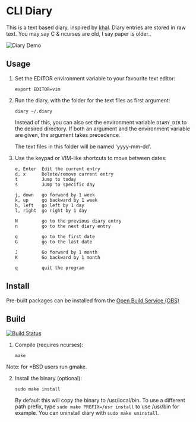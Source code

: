 # CLI Diary

This is a text based diary, inspired by [khal](https://github.com/pimutils/khal). Diary entries are stored in raw text. You may say C & ncurses are old, I say paper is older..

![Diary Demo](https://raw.githubusercontent.com/in0rdr/diary/master/demo.gif)

## Usage
1. Set the EDITOR environment variable to your favourite text editor:
    ```
    export EDITOR=vim
    ```

2. Run the diary, with the folder for the text files as first argument:
    ```
    diary ~/.diary
    ```

   Instead of this, you can also set the environment variable `DIARY_DIR`
   to the desired directory. If both an argument and the environment
   variable are given, the argument takes precedence.

   The text files in this folder will be named 'yyyy-mm-dd'.

3. Use the keypad or VIM-like shortcuts to move between dates:

    ```
    e, Enter  Edit the current entry
    d, x      Delete/remove current entry
    t         Jump to today
    s         Jump to specific day

    j, down   go forward by 1 week
    k, up     go backward by 1 week
    h, left   go left by 1 day
    l, right  go right by 1 day

    N         go to the previous diary entry
    n         go to the next diary entry

    g         go to the first date
    G         go to the last date

    J         Go forward by 1 month
    K         Go backward by 1 month

    q         quit the program
    ```

## Install

Pre-built packages can be installed from the [Open Build Service (OBS)](https://software.opensuse.org//download.html?project=home%3Ain0rdr&package=diary)

## Build
[![Build Status](https://travis-ci.org/in0rdr/diary.svg?branch=master)](https://travis-ci.org/in0rdr/diary)


1. Compile (requires ncurses):
    ```
    make
    ```
Note: for *BSD users run gmake.

2. Install the binary (optional):
    ```
    sudo make install
    ```

   By default this will copy the binary to /usr/local/bin. To use a different
   path prefix, type `sudo make PREFIX=/usr install` to use /usr/bin for example.
   You can uninstall diary with `sudo make uninstall`.
